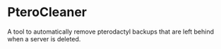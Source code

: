 # PteroCleaner
A tool to automatically remove pterodactyl backups that are left behind when a server is deleted.
